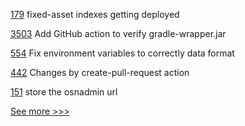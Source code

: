 
[179](https://github.com/hyperledger/caliper-benchmarks/pull/179)  fixed-asset indexes getting deployed

[3503](https://github.com/hyperledger/besu/pull/3503) Add GitHub action to verify gradle-wrapper.jar

[554](https://github.com/hyperledger/fabric-sdk-node/pull/554) Fix environment variables to correctly data format

[442](https://github.com/hyperledger/aries-agent-test-harness/pull/442) Changes by create-pull-request action

[151](https://github.com/hyperledger-labs/fabric-operations-console/pull/151) store the osnadmin url


[See more >>>](https://start-here.hyperledger.org/pull-requests)
